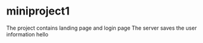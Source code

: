 # miniproject1
The project contains landing page and login page
The server saves the user information hello
